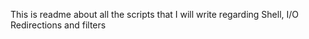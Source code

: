 This is readme about all the scripts that I will write regarding Shell, I/O Redirections and filters
